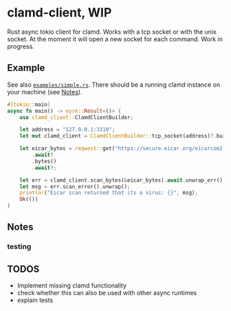 # clamd-client, WIP

Rust async tokio client for clamd. Works with a tcp socket or with the unix socket. At the moment it will open a
new socket for each command. Work in progress.

## Example
See also [`examples/simple.rs`](https://github.com/LevitatingOrange/clamd-client/blob/main/examples/simple.rs).
There should be a running clamd instance on your machine (see [Notes](#running-clamd)).
```rust
#[tokio::main]
async fn main() -> eyre::Result<()> {
    use clamd_client::ClamdClientBuilder;

    let address = "127.0.0.1:3310";
    let mut clamd_client = ClamdClientBuilder::tcp_socket(address)?.build();

    let eicar_bytes = reqwest::get("https://secure.eicar.org/eicarcom2.zip")
        .await?
        .bytes()
        .await?;

    let err = clamd_client.scan_bytes(&eicar_bytes).await.unwrap_err();
    let msg = err.scan_error().unwrap();
    println!("Eicar scan returned that its a virus: {}", msg);
    Ok(())
}
```

## Notes
### testing

## TODOS
- Implement missing clamd functionality
- check whether this can also be used with other async runtimes
- explain tests

